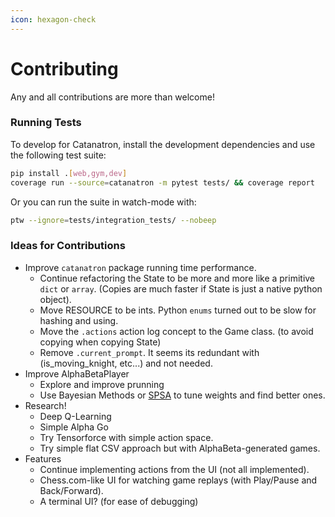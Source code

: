 ```yaml
---
icon: hexagon-check
---
```


# Contributing

Any and all contributions are more than welcome!

### Running Tests

To develop for Catanatron, install the development dependencies and use the following test suite:

```bash
pip install .[web,gym,dev]
coverage run --source=catanatron -m pytest tests/ && coverage report
```

Or you can run the suite in watch-mode with:

```bash
ptw --ignore=tests/integration_tests/ --nobeep
```

### Ideas for Contributions

* Improve `catanatron` package running time performance.
  * Continue refactoring the State to be more and more like a primitive `dict` or `array`. (Copies are much faster if State is just a native python object).
  * Move RESOURCE to be ints. Python `enums` turned out to be slow for hashing and using.
  * Move the `.actions` action log concept to the Game class. (to avoid copying when copying State)
  * Remove `.current_prompt`. It seems its redundant with (is\_moving\_knight, etc...) and not needed.
* Improve AlphaBetaPlayer
  * Explore and improve prunning
  * Use Bayesian Methods or [SPSA](https://www.chessprogramming.org/SPSA) to tune weights and find better ones.
* Research!
  * Deep Q-Learning
  * Simple Alpha Go
  * Try Tensorforce with simple action space.
  * Try simple flat CSV approach but with AlphaBeta-generated games.
* Features
  * Continue implementing actions from the UI (not all implemented).
  * Chess.com-like UI for watching game replays (with Play/Pause and Back/Forward).
  * A terminal UI? (for ease of debugging)
